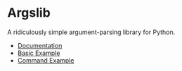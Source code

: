 # Argslib

A ridiculously simple argument-parsing library for Python.

* [Documentation](http://www.dmulholl.com/docs/argslib/master/)
* [Basic Example](https://github.com/dmulholl/argslib/blob/master/example1.py)
* [Command Example](https://github.com/dmulholl/argslib/blob/master/example2.py)

